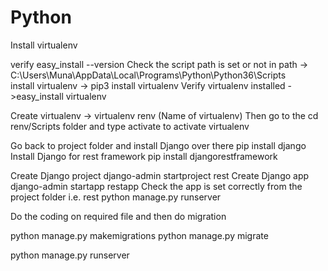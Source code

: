 # Python
Install virtualenv 

verify easy_install --version
Check the script path is set or not in path -> C:\Users\Muna\AppData\Local\Programs\Python\Python36\Scripts\
install virtualenv -> pip3 install virtualenv
Verify virtualenv installed ->easy_install virtualenv

Create virtualenv -> virtualenv renv (Name of virtualenv)
Then go to the cd renv/Scripts folder and type activate to activate virtualenv

Go back to project folder and install Django over there
	pip install django
Install Django for rest framework
	pip install djangorestframework

Create Django project
	django-admin startproject rest
Create Django app
	django-admin startapp restapp
Check the app is set correctly from the project folder i.e. rest
	python manage.py runserver
	
Do the coding on required file and then do migration

python manage.py makemigrations
python manage.py migrate

python manage.py runserver

